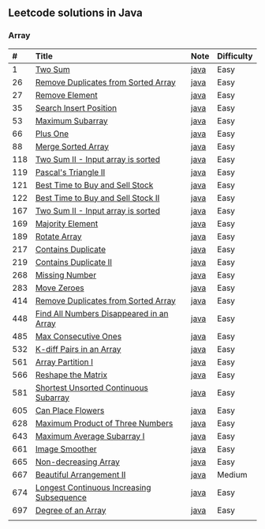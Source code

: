 ## Leetcode solutions in Java

### Array

| #   | Title                                            | Note             | Difficulty |
|:--- |:------------------------------------------------ |:---------------- |:---------- |
| 1   | [Two Sum][001]                                   | [java][note-001] | Easy       |
| 26  | [Remove Duplicates from Sorted Array][026]       | [java][note-026] | Easy       |
| 27  | [Remove Element][027]                            | [java][note-027] | Easy       |
| 35  | [Search Insert Position][035]                    | [java][note-035] | Easy       |
| 53  | [Maximum Subarray][053]                          | [java][note-053] | Easy       |
| 66  | [Plus One][066]                                  | [java][note-066] | Easy       |
| 88  | [Merge Sorted Array][088]                        | [java][note-088] | Easy       |
| 118 | [Two Sum II - Input array is sorted][118]        | [java][note-118] | Easy       |
| 119 | [Pascal's Triangle II][119]                      | [java][note-119] | Easy       |
| 121 | [Best Time to Buy and Sell Stock][121]           | [java][note-121] | Easy       |
| 122 | [Best Time to Buy and Sell Stock II][122]        | [java][note-122] | Easy       |
| 167 | [Two Sum II - Input array is sorted][167]        | [java][note-167] | Easy       |
| 169 | [Majority Element][169]                          | [java][note-169] | Easy       |
| 189 | [Rotate Array][189]                              | [java][note-189] | Easy       |
| 217 | [Contains Duplicate][217]                        | [java][note-217] | Easy       |
| 219 | [Contains Duplicate II][219]                     | [java][note-219] | Easy       |
| 268 | [Missing Number][268]                            | [java][note-268] | Easy       |
| 283 | [Move Zeroes][283]                               | [java][note-283] | Easy       |
| 414 | [Remove Duplicates from Sorted Array][414]       | [java][note-414] | Easy       |
| 448 | [Find All Numbers Disappeared in an Array][448]  | [java][note-448] | Easy       |
| 485 | [Max Consecutive Ones][485]                      | [java][note-485] | Easy       |
| 532 | [K-diff Pairs in an Array][532]                  | [java][note-532] | Easy       |
| 561 | [Array Partition I][561]                         | [java][note-561] | Easy       |
| 566 | [Reshape the Matrix][566]                        | [java][note-566] | Easy       |
| 581 | [Shortest Unsorted Continuous Subarray][581]     | [java][note-581] | Easy       |
| 605 | [Can Place Flowers][605]                         | [java][note-605] | Easy       |
| 628 | [Maximum Product of Three Numbers][628]          | [java][note-628] | Easy       |
| 643 | [Maximum Average Subarray I][643]                | [java][note-643] | Easy       |
| 661 | [Image Smoother][661]                            | [java][note-661] | Easy       |
| 665 | [Non-decreasing Array][665]                      | [java][note-665] | Easy       |
| 667 | [Beautiful Arrangement II][667]                  | [java][note-667] | Medium     |
| 674 | [Longest Continuous Increasing Subsequence][674] | [java][note-674] | Easy       |
| 697 | [Degree of an Array][697]                        | [java][note-697] | Easy       |
|     |                                                  |                  |            |

[001]: https://leetcode.com/problems/two-sum
[026]: https://leetcode.com/problems/remove-duplicates-from-sorted-array
[027]: https://leetcode.com/problems/remove-element
[028]: https://leetcode.com/problems/implement-strstr
[035]: https://leetcode.com/problems/search-insert-position
[053]: https://leetcode.com/problems/maximum-subarray
[066]: https://leetcode.com/problems/plus-one
[088]: https://leetcode.com/problems/merge-sorted-array
[118]: https://leetcode.com/problems/two-sum-ii-input-array-is-sorted
[119]: https://leetcode.com/problems/pascals-triangle-ii
[121]: https://leetcode.com/problems/best-time-to-buy-and-sell-stock
[122]: https://leetcode.com/problems/best-time-to-buy-and-sell-stock-ii
[167]: https://leetcode.com/problems/two-sum-ii-input-array-is-sorted
[169]: https://leetcode.com/problems/majority-element
[189]: https://leetcode.com/problems/rotate-array
[217]: https://leetcode.com/problems/contains-duplicate
[219]: https://leetcode.com/problems/contains-duplicate-ii
[268]: https://leetcode.com/problems/missing-number
[283]: https://leetcode.com/problems/move-zeroes
[414]: https://leetcode.com/problems/remove-duplicates-from-sorted-array
[448]: https://leetcode.com/problems/find-all-numbers-disappeared-in-an-array
[485]: https://leetcode.com/problems/max-consecutive-ones
[532]: https://leetcode.com/problems/k-diff-pairs-in-an-array
[561]: https://leetcode.com/problems/array-partition-i
[566]: https://leetcode.com/problems/reshape-the-matrix
[581]: https://leetcode.com/problems/shortest-unsorted-continuous-subarray
[605]: https://leetcode.com/problems/can-place-flowers
[628]: https://leetcode.com/problems/maximum-product-of-three-number
[643]: https://leetcode.com/problems/maximum-average-subarray-i
[661]: https://leetcode.com/problems/image-smoother
[665]: https://leetcode.com/problems/non-decreasing-array
[667]: https://leetcode.com/problems/beautiful-arrangement-ii
[674]: https://leetcode.com/problems/longest-continuous-increasing-subsequence
[697]: https://leetcode.com/problems/degree-of-an-array


[note-001]: https://github.com/gcyml/leetcode-record-java/tree/master/note/array/001-two-sum
[note-026]: https://github.com/gcyml/leetcode-record-java/tree/master/note/array/026-remove-duplicates-from-sorted-array
[note-027]: https://github.com/gcyml/leetcode-record-java/tree/master/note/array/027-remove-element
[note-035]: https://github.com/gcyml/leetcode-record-java/tree/master/note/array/035-Search-Insert-Position
[note-053]: https://github.com/gcyml/leetcode-record-java/tree/master/note/array/053-maximum-subarray
[note-066]: https://github.com/gcyml/leetcode-record-java/tree/master/note/array/066-plus-one
[note-088]: https://github.com/gcyml/leetcode-record-java/tree/master/note/array/088-merge-sorted-array
[note-118]: https://github.com/gcyml/leetcode-record-java/tree/master/note/array/118-pascals-triangle
[note-119]: https://github.com/gcyml/leetcode-record-java/tree/master/note/array/119-pascals-triangle-ii
[note-121]: https://github.com/gcyml/leetcode-record-java/tree/master/note/array/121-best-time-to-buy-and-sell-stock
[note-122]: https://github.com/gcyml/leetcode-record-java/tree/master/note/array/122-best-time-to-buy-and-sell-stock-ii
[note-167]: https://github.com/gcyml/leetcode-record-java/tree/master/note/array/167-two-sum-ii-input-array-is-sorted
[note-169]: https://github.com/gcyml/leetcode-record-java/tree/master/note/array/169-majority-element
[note-189]: https://github.com/gcyml/leetcode-record-java/tree/master/note/array/189-rotate-array
[note-217]: https://github.com/gcyml/leetcode-record-java/tree/master/note/array/217-contains-duplicate
[note-219]: https://github.com/gcyml/leetcode-record-java/tree/master/note/array/219-contains-duplicate-ii
[note-268]: https://github.com/gcyml/leetcode-record-java/tree/master/note/array/268-missing-number
[note-283]: https://github.com/gcyml/leetcode-record-java/tree/master/note/array/283-move-zeroes
[note-414]: https://github.com/gcyml/leetcode-record-java/tree/master/note/array/414-third-maximum-number
[note-448]: https://github.com/gcyml/leetcode-record-java/tree/master/note/array/448-find-all-numbers-disappeared-in-an-array
[note-485]: https://github.com/gcyml/leetcode-record-java/tree/master/note/array/485-max-consecutive-ones
[note-532]: https://github.com/gcyml/leetcode-record-java/tree/master/note/array/532-k-diff-pairs-in-an-array
[note-561]: https://github.com/gcyml/leetcode-record-java/tree/master/note/array/561-array-partition-i
[note-566]: https://github.com/gcyml/leetcode-record-java/tree/master/note/array/566-reshape-the-matrix
[note-581]: https://github.com/gcyml/leetcode-record-java/tree/master/note/array/581-shortest-unsorted-continuous-subarray
[note-605]: https://github.com/gcyml/leetcode-record-java/tree/master/note/array/605-can-place-flowers
[note-628]: https://github.com/gcyml/leetcode-record-java/tree/master/note/array/628-maximum-product-of-three-numbers
[note-643]: https://github.com/gcyml/leetcode-record-java/tree/master/note/array/643-maximum-average-subarray-i
[note-661]: https://github.com/gcyml/leetcode-record-java/tree/master/note/array/661-image-smoother
[note-665]: https://github.com/gcyml/leetcode-record-java/tree/master/note/array/665-non-decreasing-array
[note-667]: https://github.com/gcyml/leetcode-record-java/tree/master/note/array/667-beautiful-arrangement-ii
[note-674]: https://github.com/gcyml/leetcode-record-java/tree/master/note/array/674-longest-continuous-increasing-subsequence
[note-697]: https://github.com/gcyml/leetcode-record-java/tree/master/note/array/697-degree-of-an-array
